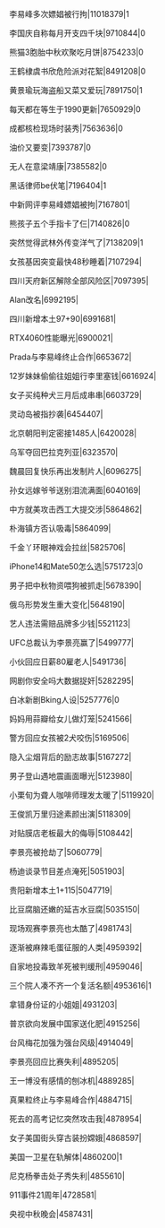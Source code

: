 李易峰多次嫖娼被行拘|11018379|1

李国庆自称每月开支四千块|9710844|0

熊猫3胞胎中秋欢聚吃月饼|8754233|0

王鹤棣虞书欣危险派对花絮|8491208|0

黄景瑜玩海盗船又菜又爱玩|7891750|1

每天都在等生于1990更新|7650929|0

成都核检现场时装秀|7563636|0

油价又要变|7393787|0

无人在意梁靖康|7385582|0

黑话律师be伏笔|7196404|1

中新网评李易峰嫖娼被拘|7167801|

熊孩子五个手指卡了仨|7140826|0

突然觉得武林外传变洋气了|7138209|1

女孩基因突变最快48秒睡着|7107294|

四川天府新区解除全部风险区|7097395|

Alan改名|6992195|

四川新增本土97+90|6991681|

RTX4060性能曝光|6900021|

Prada与李易峰终止合作|6653672|

12岁妹妹偷偷往姐姐行李里塞钱|6616924|

女子买纯种犬三月后成串串|6603729|

灵动岛被指抄袭|6454407|

北京朝阳判定密接1485人|6420028|

乌军夺回巴拉克列亚|6323570|

魏晨回复快乐再出发制片人|6096275|

孙女远嫁爷爷送别泪流满面|6040169|

中方就美攻击西工大提交涉|5864862|

朴海镇方否认吸毒|5864099|

千金丫环眼神戏会拉丝|5825706|

iPhone14和Mate50怎么选|5751723|0

男子把中秋物资喂狗被抓走|5678390|

俄乌形势发生重大变化|5648190|

艺人违法需赔品牌多少钱|5521123|

UFC总裁认为李景亮赢了|5499777|

小伙回应日薪80雇老人|5491736|

网剧你安全吗大数据捉奸|5282295|

白冰新剧Bking人设|5257776|0

妈妈用蒜瓣给女儿做灯笼|5241566|

警方回应女孩被2犬咬伤|5169506|

隐入尘烟背后的励志故事|5167272|

男子登山遇地震画面曝光|5123980|

小栗旬为聋人咖啡师理发太暖了|5119920|

王俊凯万里归途素颜出演|5118309|

对贴膜店老板最大的侮辱|5108442|

李景亮被抢劫了|5060779|

杨迪谈录节目差点淹死|5051903|

贵阳新增本土1+115|5047719|

比豆腐脑还嫩的延吉水豆腐|5035150|

现场观赛李景亮也太酷了|4981743|

逐渐被麻辣毛蛋征服的人类|4959392|

自家地投毒致羊死被判缓刑|4959046|

三个院人凑不齐一个复活名额|4953616|1

拿错身份证的小姐姐|4931203|

普京欲向发展中国家送化肥|4915256|

台风梅花加强为强台风级|4914049|

李景亮回应比赛失利|4895205|

王一博没有感情的刨冰机|4889285|

真果粒终止与李易峰合作|4884715|

死去的高考记忆突然攻击我|4878954|

女子美国街头穿古装扮嫦娥|4868597|

美国一卫星在轨解体|4860200|1

尼克杨拳击处子秀失利|4855610|

911事件21周年|4728581|

央视中秋晚会|4587431|

